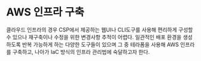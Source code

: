 # AWS 인프라 구축
  클라우드 인프라의 경우 CSP에서 제공하는 웹UI나 CLI도구를 사용해 편리하게 구성할 수 있으나 재구축이나 수정을 위한 변경사항 추적이 어렵다.
  일관적인 배포 환경을 생성하도록 반복 가능하게 하는 다양한 도구들이 있으며 그 중 테라폼을 사용해  AWS 인프라를 구축하고, 나아가 IaC 방식의 인프라 관리법에 숙달하고자 한다.
